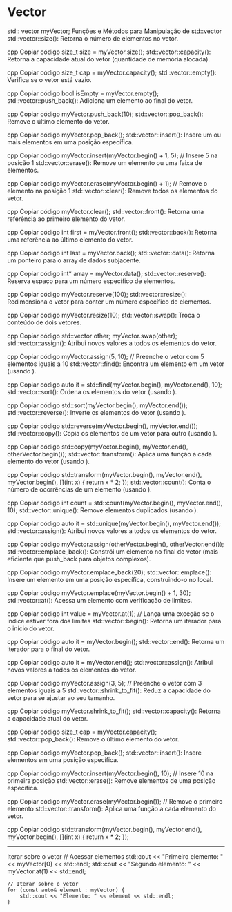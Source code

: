 # Vector 
std:: vector<int> myVector;
Funções e Métodos para Manipulação de std::vector
std::vector::size(): Retorna o número de elementos no vetor.

cpp
Copiar código
size_t size = myVector.size();
std::vector::capacity(): Retorna a capacidade atual do vetor (quantidade de memória alocada).

cpp
Copiar código
size_t cap = myVector.capacity();
std::vector::empty(): Verifica se o vetor está vazio.

cpp
Copiar código
bool isEmpty = myVector.empty();
std::vector::push_back(): Adiciona um elemento ao final do vetor.

cpp
Copiar código
myVector.push_back(10);
std::vector::pop_back(): Remove o último elemento do vetor.

cpp
Copiar código
myVector.pop_back();
std::vector::insert(): Insere um ou mais elementos em uma posição específica.

cpp
Copiar código
myVector.insert(myVector.begin() + 1, 5); // Insere 5 na posição 1
std::vector::erase(): Remove um elemento ou uma faixa de elementos.

cpp
Copiar código
myVector.erase(myVector.begin() + 1); // Remove o elemento na posição 1
std::vector::clear(): Remove todos os elementos do vetor.

cpp
Copiar código
myVector.clear();
std::vector::front(): Retorna uma referência ao primeiro elemento do vetor.

cpp
Copiar código
int first = myVector.front();
std::vector::back(): Retorna uma referência ao último elemento do vetor.

cpp
Copiar código
int last = myVector.back();
std::vector::data(): Retorna um ponteiro para o array de dados subjacente.

cpp
Copiar código
int* array = myVector.data();
std::vector::reserve(): Reserva espaço para um número específico de elementos.

cpp
Copiar código
myVector.reserve(100);
std::vector::resize(): Redimensiona o vetor para conter um número específico de elementos.

cpp
Copiar código
myVector.resize(10);
std::vector::swap(): Troca o conteúdo de dois vetores.

cpp
Copiar código
std::vector<int> other;
myVector.swap(other);
std::vector::assign(): Atribui novos valores a todos os elementos do vetor.

cpp
Copiar código
myVector.assign(5, 10); // Preenche o vetor com 5 elementos iguais a 10
std::vector::find(): Encontra um elemento em um vetor (usando <algorithm>).

cpp
Copiar código
auto it = std::find(myVector.begin(), myVector.end(), 10);
std::vector::sort(): Ordena os elementos do vetor (usando <algorithm>).

cpp
Copiar código
std::sort(myVector.begin(), myVector.end());
std::vector::reverse(): Inverte os elementos do vetor (usando <algorithm>).

cpp
Copiar código
std::reverse(myVector.begin(), myVector.end());
std::vector::copy(): Copia os elementos de um vetor para outro (usando <algorithm>).

cpp
Copiar código
std::copy(myVector.begin(), myVector.end(), otherVector.begin());
std::vector::transform(): Aplica uma função a cada elemento do vetor (usando <algorithm>).

cpp
Copiar código
std::transform(myVector.begin(), myVector.end(), myVector.begin(), [](int x) { return x * 2; });
std::vector::count(): Conta o número de ocorrências de um elemento (usando <algorithm>).

cpp
Copiar código
int count = std::count(myVector.begin(), myVector.end(), 10);
std::vector::unique(): Remove elementos duplicados (usando <algorithm>).

cpp
Copiar código
auto it = std::unique(myVector.begin(), myVector.end());
std::vector::assign(): Atribui novos valores a todos os elementos do vetor.

cpp
Copiar código
myVector.assign(otherVector.begin(), otherVector.end());
std::vector::emplace_back(): Constrói um elemento no final do vetor (mais eficiente que push_back para objetos complexos).

cpp
Copiar código
myVector.emplace_back(20);
std::vector::emplace(): Insere um elemento em uma posição específica, construindo-o no local.

cpp
Copiar código
myVector.emplace(myVector.begin() + 1, 30);
std::vector::at(): Acessa um elemento com verificação de limites.

cpp
Copiar código
int value = myVector.at(1); // Lança uma exceção se o índice estiver fora dos limites
std::vector::begin(): Retorna um iterador para o início do vetor.

cpp
Copiar código
auto it = myVector.begin();
std::vector::end(): Retorna um iterador para o final do vetor.

cpp
Copiar código
auto it = myVector.end();
std::vector::assign(): Atribui novos valores a todos os elementos do vetor.

cpp
Copiar código
myVector.assign(3, 5); // Preenche o vetor com 3 elementos iguais a 5
std::vector::shrink_to_fit(): Reduz a capacidade do vetor para se ajustar ao seu tamanho.

cpp
Copiar código
myVector.shrink_to_fit();
std::vector::capacity(): Retorna a capacidade atual do vetor.

cpp
Copiar código
size_t cap = myVector.capacity();
std::vector::pop_back(): Remove o último elemento do vetor.

cpp
Copiar código
myVector.pop_back();
std::vector::insert(): Insere elementos em uma posição específica.

cpp
Copiar código
myVector.insert(myVector.begin(), 10); // Insere 10 na primeira posição
std::vector::erase(): Remove elementos de uma posição específica.

cpp
Copiar código
myVector.erase(myVector.begin()); // Remove o primeiro elemento
std::vector::transform(): Aplica uma função a cada elemento do vetor.

cpp
Copiar código
std::transform(myVector.begin(), myVector.end(), myVector.begin(), [](int x) { return x * 2; });

---------------------------------------------------------
Iterar sobre o vetor
 // Acessar elementos
    std::cout << "Primeiro elemento: " << myVector[0] << std::endl;
    std::cout << "Segundo elemento: " << myVector.at(1) << std::endl;

    // Iterar sobre o vetor
    for (const auto& element : myVector) {
        std::cout << "Elemento: " << element << std::endl;
    }
